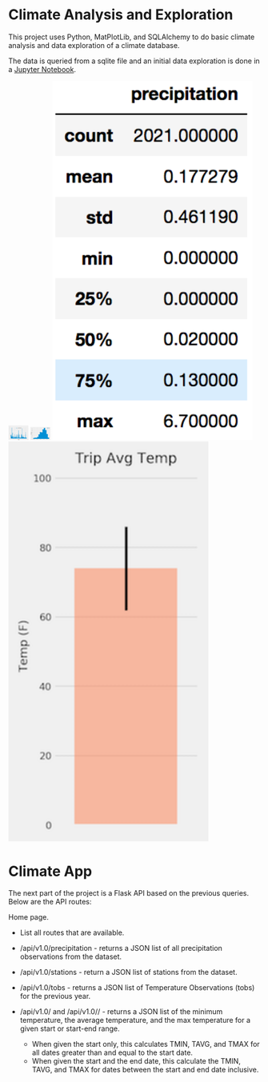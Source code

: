 # Climate Analysis and Exploration

This project uses Python, MatPlotLib, and SQLAlchemy to do basic climate analysis and data exploration of a climate database. 

The data is queried from a sqlite file and an initial data exploration is done in a [Jupyter Notebook](https://github.com/emreynolds9/Hawaii-Weather/blob/master/SQL%20Alchemy%20Homework.ipynb).

<img src="https://github.com/emreynolds9/Hawaii-Weather/blob/master/Images/precipitation.png" style="width:40px"> <img src="https://github.com/emreynolds9/Hawaii-Weather/blob/master/Images/station-histogram.png" style="width:40px"> <img src="https://github.com/emreynolds9/Hawaii-Weather/blob/master/Images/describe.png" style="width:400px"> <img src="https://github.com/emreynolds9/Hawaii-Weather/blob/master/Images/temperature.png" style="width:400px">



# Climate App

The next part of the project is a Flask API based on the previous queries. Below are the API routes: 

Home page.
* List all routes that are available.
* /api/v1.0/precipitation - returns a JSON list of all precipitation observations from the dataset.
* /api/v1.0/stations - return a JSON list of stations from the dataset.
* /api/v1.0/tobs - returns a JSON list of Temperature Observations (tobs) for the previous year.
* /api/v1.0/<start> and /api/v1.0/<start>/<end> - returns a JSON list of the minimum temperature, the average temperature, and the max temperature for a given start or start-end range.
  
  * When given the start only, this calculates TMIN, TAVG, and TMAX for all dates greater than and equal to the start date.
  * When given the start and the end date, this calculate the TMIN, TAVG, and TMAX for dates between the start and end date inclusive.






